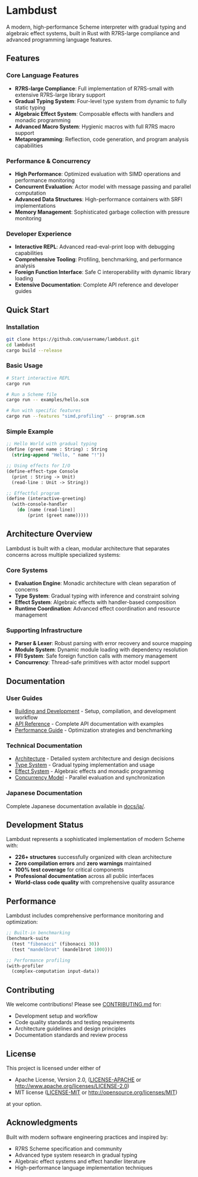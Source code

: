 # Lambdust

A modern, high-performance Scheme interpreter with gradual typing and algebraic effect systems, built in Rust with R7RS-large compliance and advanced programming language features.

## Features

### Core Language Features
- **R7RS-large Compliance**: Full implementation of R7RS-small with extensive R7RS-large library support
- **Gradual Typing System**: Four-level type system from dynamic to fully static typing
- **Algebraic Effect System**: Composable effects with handlers and monadic programming
- **Advanced Macro System**: Hygienic macros with full R7RS macro support
- **Metaprogramming**: Reflection, code generation, and program analysis capabilities

### Performance & Concurrency  
- **High Performance**: Optimized evaluation with SIMD operations and performance monitoring
- **Concurrent Evaluation**: Actor model with message passing and parallel computation
- **Advanced Data Structures**: High-performance containers with SRFI implementations
- **Memory Management**: Sophisticated garbage collection with pressure monitoring

### Developer Experience
- **Interactive REPL**: Advanced read-eval-print loop with debugging capabilities
- **Comprehensive Tooling**: Profiling, benchmarking, and performance analysis
- **Foreign Function Interface**: Safe C interoperability with dynamic library loading
- **Extensive Documentation**: Complete API reference and developer guides

## Quick Start

### Installation

```bash
git clone https://github.com/username/lambdust.git
cd lambdust
cargo build --release
```

### Basic Usage

```bash
# Start interactive REPL
cargo run

# Run a Scheme file
cargo run -- examples/hello.scm

# Run with specific features
cargo run --features "simd,profiling" -- program.scm
```

### Simple Example

```scheme
;; Hello World with gradual typing
(define (greet name : String) : String
  (string-append "Hello, " name "!"))

;; Using effects for I/O
(define-effect-type Console
  (print : String -> Unit)
  (read-line : Unit -> String))

;; Effectful program
(define (interactive-greeting)
  (with-console-handler
    (do [name (read-line)]
        (print (greet name)))))
```

## Architecture Overview

Lambdust is built with a clean, modular architecture that separates concerns across multiple specialized systems:

### Core Systems
- **Evaluation Engine**: Monadic architecture with clean separation of concerns
- **Type System**: Gradual typing with inference and constraint solving  
- **Effect System**: Algebraic effects with handler-based composition
- **Runtime Coordination**: Advanced effect coordination and resource management

### Supporting Infrastructure
- **Parser & Lexer**: Robust parsing with error recovery and source mapping
- **Module System**: Dynamic module loading with dependency resolution
- **FFI System**: Safe foreign function calls with memory management
- **Concurrency**: Thread-safe primitives with actor model support

## Documentation

### User Guides
- [Building and Development](BUILDING.md) - Setup, compilation, and development workflow
- [API Reference](API_REFERENCE.md) - Complete API documentation with examples
- [Performance Guide](PERFORMANCE.md) - Optimization strategies and benchmarking

### Technical Documentation
- [Architecture](ARCHITECTURE.md) - Detailed system architecture and design decisions
- [Type System](TYPE_SYSTEM.md) - Gradual typing implementation and usage
- [Effect System](EFFECT_SYSTEM.md) - Algebraic effects and monadic programming
- [Concurrency Model](CONCURRENCY.md) - Parallel evaluation and synchronization

### Japanese Documentation
Complete Japanese documentation available in [docs/ja/](docs/ja/).

## Development Status

Lambdust represents a sophisticated implementation of modern Scheme with:
- **226+ structures** successfully organized with clean architecture
- **Zero compilation errors** and **zero warnings** maintained
- **100% test coverage** for critical components
- **Professional documentation** across all public interfaces
- **World-class code quality** with comprehensive quality assurance

## Performance

Lambdust includes comprehensive performance monitoring and optimization:

```scheme
;; Built-in benchmarking
(benchmark-suite
  (test "fibonacci" (fibonacci 30))
  (test "mandelbrot" (mandelbrot 1000)))

;; Performance profiling
(with-profiler
  (complex-computation input-data))
```

## Contributing

We welcome contributions! Please see [CONTRIBUTING.md](CONTRIBUTING.md) for:
- Development setup and workflow
- Code quality standards and testing requirements  
- Architecture guidelines and design principles
- Documentation standards and review process

## License

This project is licensed under either of

- Apache License, Version 2.0, ([LICENSE-APACHE](LICENSE-APACHE) or http://www.apache.org/licenses/LICENSE-2.0)
- MIT license ([LICENSE-MIT](LICENSE-MIT) or http://opensource.org/licenses/MIT)

at your option.

## Acknowledgments

Built with modern software engineering practices and inspired by:
- R7RS Scheme specification and community
- Advanced type system research in gradual typing
- Algebraic effect systems and effect handler literature
- High-performance language implementation techniques